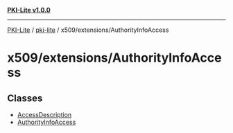 [**PKI-Lite v1.0.0**](../../../../README.md)

---

[PKI-Lite](../../../../README.md) / [pki-lite](../../../README.md) / x509/extensions/AuthorityInfoAccess

# x509/extensions/AuthorityInfoAccess

## Classes

- [AccessDescription](classes/AccessDescription.md)
- [AuthorityInfoAccess](classes/AuthorityInfoAccess.md)
